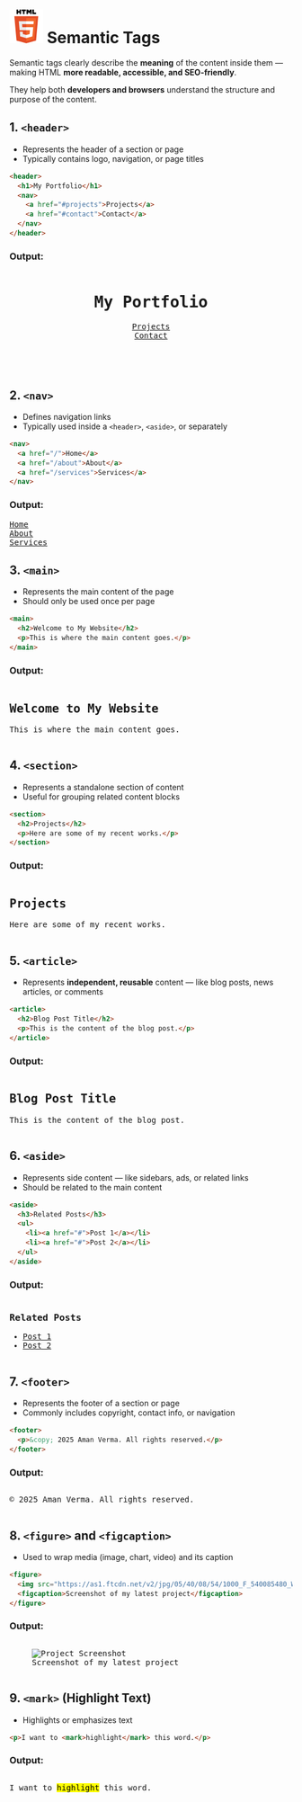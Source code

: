 # ![ ](../assets/html-logo.svg) Semantic Tags

Semantic tags clearly describe the **meaning** of the content inside them — making HTML **more readable, accessible, and SEO-friendly**.

They help both **developers and browsers** understand the structure and purpose of the content.

## 1. `<header>`

* Represents the header of a section or page
* Typically contains logo, navigation, or page titles

```html
<header>
  <h1>My Portfolio</h1>
  <nav>
    <a href="#projects">Projects</a>
    <a href="#contact">Contact</a>
  </nav>
</header>
```

### Output:

<pre>
<header><h1>My Portfolio</h1><nav><a href="#projects">Projects</a>
<a href="#contact">Contact</a></nav></header></pre>

## 2. `<nav>`

* Defines navigation links
* Typically used inside a `<header>`, `<aside>`, or separately

```html
<nav>
  <a href="/">Home</a>
  <a href="/about">About</a>
  <a href="/services">Services</a>
</nav>
```

### Output:

<pre>
<nav><a href="/">Home</a>
<a href="/about">About</a>
<a href="/services">Services</a></nav></pre>

## 3. `<main>`

* Represents the main content of the page
* Should only be used once per page

```html
<main>
  <h2>Welcome to My Website</h2>
  <p>This is where the main content goes.</p>
</main>
```

### Output:

<pre>
<main><h2>Welcome to My Website</h2><p>This is where the main content goes.</p></main></pre>

## 4. `<section>`

* Represents a standalone section of content
* Useful for grouping related content blocks

```html
<section>
  <h2>Projects</h2>
  <p>Here are some of my recent works.</p>
</section>
```

### Output:

<pre>
<section><h2>Projects</h2><p>Here are some of my recent works.</p></section></pre>

## 5. `<article>`

* Represents **independent, reusable** content — like blog posts, news articles, or comments

```html
<article>
  <h2>Blog Post Title</h2>
  <p>This is the content of the blog post.</p>
</article>
```

### Output:

<pre>
<article><h2>Blog Post Title</h2><p>This is the content of the blog post.</p></article></pre>

## 6. `<aside>`

* Represents side content — like sidebars, ads, or related links
* Should be related to the main content

```html
<aside>
  <h3>Related Posts</h3>
  <ul>
    <li><a href="#">Post 1</a></li>
    <li><a href="#">Post 2</a></li>
  </ul>
</aside>
```

### Output:

<pre>
<aside><h3>Related Posts</h3><ul><li><a href="#">Post 1</a></li><li><a href="#">Post 2</a></li></ul></aside></pre>

## 7. `<footer>`

* Represents the footer of a section or page
* Commonly includes copyright, contact info, or navigation

```html
<footer>
  <p>&copy; 2025 Aman Verma. All rights reserved.</p>
</footer>
```

### Output:

<pre>
<footer><p>&copy; 2025 Aman Verma. All rights reserved.</p></footer></pre>

## 8. `<figure>` and `<figcaption>`

* Used to wrap media (image, chart, video) and its caption

```html
<figure>
  <img src="https://as1.ftcdn.net/v2/jpg/05/40/08/54/1000_F_540085480_WN26Tz5VOFRwdPsLmK73JXNuSYsi2luw.jpg" alt="Project Screenshot">
  <figcaption>Screenshot of my latest project</figcaption>
</figure>
```

### Output:

<pre>
<figure><img src="https://as1.ftcdn.net/v2/jpg/05/40/08/54/1000_F_540085480_WN26Tz5VOFRwdPsLmK73JXNuSYsi2luw.jpg" alt="Project Screenshot"><figcaption>Screenshot of my latest project</figcaption></figure></pre>

## 9. `<mark>` (Highlight Text)

* Highlights or emphasizes text

```html
<p>I want to <mark>highlight</mark> this word.</p>
```

### Output:

<pre><p>I want to <mark>highlight</mark> this word.</p></pre>
